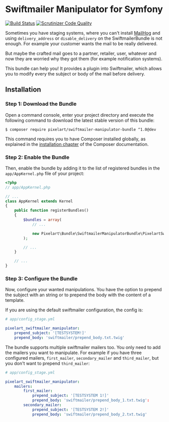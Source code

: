 Swiftmailer Manipulator for Symfony
===================================

[![Build Status](https://travis-ci.org/pixelart/swiftmailer-manipulator-bundle.svg?branch=master)](https://travis-ci.org/pixelart/swiftmailer-manipulator-bundle)
[![Scrutinizer Code Quality](https://scrutinizer-ci.com/g/pixelart/swiftmailer-manipulator-bundle/badges/quality-score.png?b=master)](https://scrutinizer-ci.com/g/pixelart/swiftmailer-manipulator-bundle/?branch=master)

Sometimes you have staging systems, where you can't install [MailHog] and
using `delivery_address` or `disable_delivery` on the SwiftmailerBundle is
not enough. For example your customer wants the mail to be really delivered.

But maybe the crafted mail goes to a partner, retailer, user, whatever and now
they are worried why they got them (for example notification systems).

This bundle can help you! It provides a plugin into Swiftmailer, which allows
you to modify every the subject or body of the mail before delivery.

Installation
------------

### Step 1: Download the Bundle

Open a command console, enter your project directory and execute the
following command to download the latest stable version of this bundle:

```console
$ composer require pixelart/swiftmailer-manipulator-bundle ^1.0@dev
```

This command requires you to have Composer installed globally, as explained
in the [installation chapter][composer global install] of the Composer
documentation.

### Step 2: Enable the Bundle

Then, enable the bundle by adding it to the list of registered bundles
in the `app/AppKernel.php` file of your project:

```php
<?php
// app/AppKernel.php

// ...
class AppKernel extends Kernel
{
    public function registerBundles()
    {
        $bundles = array(
            // ...

            new Pixelart\Bundle\SwiftmailerManipulatorBundle\PixelartSwiftmailerManipulatorBundle(),
        );

        // ...
    }

    // ...
}
```

### Step 3: Configure the Bundle

Now, configure your wanted manipulations. You have the option to prepend
the subject with an string or to prepend the body with the content of a
template.

If you are using the default swiftmailer configuration, the config is:

```yaml
# app/config_stage.yml

pixelart_swiftmailer_manipulator:
    prepend_subject: '[TESTSYSTEM!]'
    prepend_body: 'swiftmailer/prepend_body.txt.twig'
```

The bundle supports multiple swiftmailer mailers too. You only need to add
the mailers you want to manipulate. For example if you have three configured
mailers, `first_mailer`, `secondary_mailer` and `third_mailer`, but you don't
want to prepend `third_mailer`:

```yaml
# app/config_stage.yml

pixelart_swiftmailer_manipulator:
    mailers:
        first_mailer:
            prepend_subject: '[TESTSYSTEM 1!]'
            prepend_body: 'swiftmailer/prepend_body_1.txt.twig':
        secondary_mailer:
            prepend_subject: '[TESTSYSTEM 2!]'
            prepend_body: 'swiftmailer/prepend_body_2.txt.twig'
```


[MailHog]: https://github.com/mailhog/MailHog
[composer global install]: https://getcomposer.org/doc/00-intro.md

